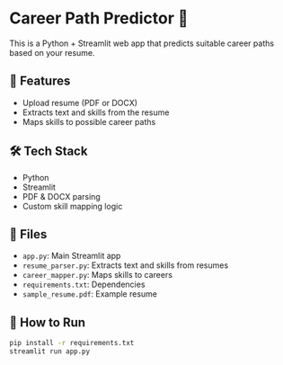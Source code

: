 # Career Path Predictor 🎯

This is a Python + Streamlit web app that predicts suitable career paths based on your resume.

## 🔧 Features
- Upload resume (PDF or DOCX)
- Extracts text and skills from the resume
- Maps skills to possible career paths

## 🛠️ Tech Stack
- Python
- Streamlit
- PDF & DOCX parsing
- Custom skill mapping logic

## 📂 Files
- `app.py`: Main Streamlit app
- `resume_parser.py`: Extracts text and skills from resumes
- `career_mapper.py`: Maps skills to careers
- `requirements.txt`: Dependencies
- `sample_resume.pdf`: Example resume

## 🚀 How to Run

```bash
pip install -r requirements.txt
streamlit run app.py
